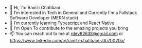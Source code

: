 - 👋 Hi, I’m Ramzi Chahbani
- 👀 I’m interested in Tech in General and Currently I'm a Fullstack Software Developer (MERN stack)
- 🌱 I’m currently learning Typescript and React Native
- 💞️ I’m Open To contribute to the amazing projects you bring
- 📫 You can reach out to me at rdev82638@gmail.com or https://www.linkedin.com/in/ramzi-chahbani-a1b70020a/
